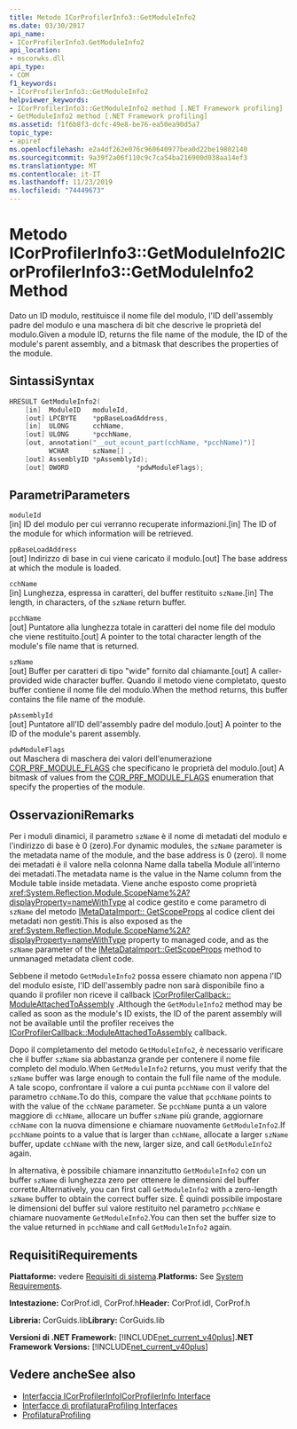```yaml
---
title: Metodo ICorProfilerInfo3::GetModuleInfo2
ms.date: 03/30/2017
api_name:
- ICorProfilerInfo3.GetModuleInfo2
api_location:
- mscorwks.dll
api_type:
- COM
f1_keywords:
- ICorProfilerInfo3::GetModuleInfo2
helpviewer_keywords:
- ICorProfilerInfo3::GetModuleInfo2 method [.NET Framework profiling]
- GetModuleInfo2 method [.NET Framework profiling]
ms.assetid: f1f6b8f3-dcfc-49e8-be76-ea50ea90d5a7
topic_type:
- apiref
ms.openlocfilehash: e2a4df262e076c960640977bea0d22be19802140
ms.sourcegitcommit: 9a39f2a06f110c9c7ca54ba216900d038aa14ef3
ms.translationtype: MT
ms.contentlocale: it-IT
ms.lasthandoff: 11/23/2019
ms.locfileid: "74449673"
---
```

# <a name="icorprofilerinfo3getmoduleinfo2-method"></a><span data-ttu-id="11e18-102">Metodo ICorProfilerInfo3::GetModuleInfo2</span><span class="sxs-lookup"><span data-stu-id="11e18-102">ICorProfilerInfo3::GetModuleInfo2 Method</span></span>
<span data-ttu-id="11e18-103">Dato un ID modulo, restituisce il nome file del modulo, l'ID dell'assembly padre del modulo e una maschera di bit che descrive le proprietà del modulo.</span><span class="sxs-lookup"><span data-stu-id="11e18-103">Given a module ID, returns the file name of the module, the ID of the module's parent assembly, and a bitmask that describes the properties of the module.</span></span>  
  
## <a name="syntax"></a><span data-ttu-id="11e18-104">Sintassi</span><span class="sxs-lookup"><span data-stu-id="11e18-104">Syntax</span></span>  
  
```cpp  
HRESULT GetModuleInfo2(  
    [in]  ModuleID   moduleId,  
    [out] LPCBYTE    *ppBaseLoadAddress,  
    [in]  ULONG      cchName,  
    [out] ULONG      *pcchName,  
    [out, annotation("__out_ecount_part(cchName, *pcchName)")]  
          WCHAR      szName[] ,  
    [out] AssemblyID *pAssemblyId);  
    [out] DWORD                 *pdwModuleFlags);  
```  
  
## <a name="parameters"></a><span data-ttu-id="11e18-105">Parametri</span><span class="sxs-lookup"><span data-stu-id="11e18-105">Parameters</span></span>  
 `moduleId`  
 <span data-ttu-id="11e18-106">[in] ID del modulo per cui verranno recuperate informazioni.</span><span class="sxs-lookup"><span data-stu-id="11e18-106">[in] The ID of the module for which information will be retrieved.</span></span>  
  
 `ppBaseLoadAddress`  
 <span data-ttu-id="11e18-107">[out] Indirizzo di base in cui viene caricato il modulo.</span><span class="sxs-lookup"><span data-stu-id="11e18-107">[out] The base address at which the module is loaded.</span></span>  
  
 `cchName`  
 <span data-ttu-id="11e18-108">[in] Lunghezza, espressa in caratteri, del buffer restituito `szName`.</span><span class="sxs-lookup"><span data-stu-id="11e18-108">[in] The length, in characters, of the `szName` return buffer.</span></span>  
  
 `pcchName`  
 <span data-ttu-id="11e18-109">[out] Puntatore alla lunghezza totale in caratteri del nome file del modulo che viene restituito.</span><span class="sxs-lookup"><span data-stu-id="11e18-109">[out] A pointer to the total character length of the module's file name that is returned.</span></span>  
  
 `szName`  
 <span data-ttu-id="11e18-110">[out] Buffer per caratteri di tipo "wide" fornito dal chiamante.</span><span class="sxs-lookup"><span data-stu-id="11e18-110">[out] A caller-provided wide character buffer.</span></span> <span data-ttu-id="11e18-111">Quando il metodo viene completato, questo buffer contiene il nome file del modulo.</span><span class="sxs-lookup"><span data-stu-id="11e18-111">When the method returns, this buffer contains the file name of the module.</span></span>  
  
 `pAssemblyId`  
 <span data-ttu-id="11e18-112">[out] Puntatore all'ID dell'assembly padre del modulo.</span><span class="sxs-lookup"><span data-stu-id="11e18-112">[out] A pointer to the ID of the module's parent assembly.</span></span>  
  
 `pdwModuleFlags`  
 <span data-ttu-id="11e18-113">out Maschera di maschera dei valori dell'enumerazione [COR_PRF_MODULE_FLAGS](../../../../docs/framework/unmanaged-api/profiling/cor-prf-module-flags-enumeration.md) che specificano le proprietà del modulo.</span><span class="sxs-lookup"><span data-stu-id="11e18-113">[out] A bitmask of values from the [COR_PRF_MODULE_FLAGS](../../../../docs/framework/unmanaged-api/profiling/cor-prf-module-flags-enumeration.md) enumeration that specify the properties of the module.</span></span>  
  
## <a name="remarks"></a><span data-ttu-id="11e18-114">Osservazioni</span><span class="sxs-lookup"><span data-stu-id="11e18-114">Remarks</span></span>  
 <span data-ttu-id="11e18-115">Per i moduli dinamici, il parametro `szName` è il nome di metadati del modulo e l'indirizzo di base è 0 (zero).</span><span class="sxs-lookup"><span data-stu-id="11e18-115">For dynamic modules, the `szName` parameter is the metadata name of the module, and the base address is 0 (zero).</span></span> <span data-ttu-id="11e18-116">Il nome dei metadati è il valore nella colonna Name dalla tabella Module all'interno dei metadati.</span><span class="sxs-lookup"><span data-stu-id="11e18-116">The metadata name is the value in the Name column from the Module table inside metadata.</span></span> <span data-ttu-id="11e18-117">Viene anche esposto come proprietà <xref:System.Reflection.Module.ScopeName%2A?displayProperty=nameWithType> al codice gestito e come parametro di `szName` del metodo [IMetaDataImport:: GetScopeProps](../../../../docs/framework/unmanaged-api/metadata/imetadataimport-getscopeprops-method.md) al codice client dei metadati non gestiti.</span><span class="sxs-lookup"><span data-stu-id="11e18-117">This is also exposed as the <xref:System.Reflection.Module.ScopeName%2A?displayProperty=nameWithType> property to managed code, and as the `szName` parameter of the [IMetaDataImport::GetScopeProps](../../../../docs/framework/unmanaged-api/metadata/imetadataimport-getscopeprops-method.md) method to unmanaged metadata client code.</span></span>  
  
 <span data-ttu-id="11e18-118">Sebbene il metodo `GetModuleInfo2` possa essere chiamato non appena l'ID del modulo esiste, l'ID dell'assembly padre non sarà disponibile fino a quando il profiler non riceve il callback [ICorProfilerCallback:: ModuleAttachedToAssembly](../../../../docs/framework/unmanaged-api/profiling/icorprofilercallback-moduleattachedtoassembly-method.md) .</span><span class="sxs-lookup"><span data-stu-id="11e18-118">Although the `GetModuleInfo2` method may be called as soon as the module's ID exists, the ID of the parent assembly will not be available until the profiler receives the [ICorProfilerCallback::ModuleAttachedToAssembly](../../../../docs/framework/unmanaged-api/profiling/icorprofilercallback-moduleattachedtoassembly-method.md) callback.</span></span>  
  
 <span data-ttu-id="11e18-119">Dopo il completamento del metodo `GetModuleInfo2`, è necessario verificare che il buffer `szName` sia abbastanza grande per contenere il nome file completo del modulo.</span><span class="sxs-lookup"><span data-stu-id="11e18-119">When `GetModuleInfo2` returns, you must verify that the `szName` buffer was large enough to contain the full file name of the module.</span></span> <span data-ttu-id="11e18-120">A tale scopo, confrontare il valore a cui punta `pcchName` con il valore del parametro `cchName`.</span><span class="sxs-lookup"><span data-stu-id="11e18-120">To do this, compare the value that `pcchName` points to with the value of the `cchName` parameter.</span></span> <span data-ttu-id="11e18-121">Se `pcchName` punta a un valore maggiore di `cchName`, allocare un buffer `szName` più grande, aggiornare `cchName` con la nuova dimensione e chiamare nuovamente `GetModuleInfo2`.</span><span class="sxs-lookup"><span data-stu-id="11e18-121">If `pcchName` points to a value that is larger than `cchName`, allocate a larger `szName` buffer, update `cchName` with the new, larger size, and call `GetModuleInfo2` again.</span></span>  
  
 <span data-ttu-id="11e18-122">In alternativa, è possibile chiamare innanzitutto `GetModuleInfo2` con un buffer `szName` di lunghezza zero per ottenere le dimensioni del buffer corrette.</span><span class="sxs-lookup"><span data-stu-id="11e18-122">Alternatively, you can first call `GetModuleInfo2` with a zero-length `szName` buffer to obtain the correct buffer size.</span></span> <span data-ttu-id="11e18-123">È quindi possibile impostare le dimensioni del buffer sul valore restituito nel parametro `pcchName` e chiamare nuovamente `GetModuleInfo2`.</span><span class="sxs-lookup"><span data-stu-id="11e18-123">You can then set the buffer size to the value returned in `pcchName` and call `GetModuleInfo2` again.</span></span>  
  
## <a name="requirements"></a><span data-ttu-id="11e18-124">Requisiti</span><span class="sxs-lookup"><span data-stu-id="11e18-124">Requirements</span></span>  
 <span data-ttu-id="11e18-125">**Piattaforme:** vedere [Requisiti di sistema](../../../../docs/framework/get-started/system-requirements.md).</span><span class="sxs-lookup"><span data-stu-id="11e18-125">**Platforms:** See [System Requirements](../../../../docs/framework/get-started/system-requirements.md).</span></span>  
  
 <span data-ttu-id="11e18-126">**Intestazione:** CorProf.idl, CorProf.h</span><span class="sxs-lookup"><span data-stu-id="11e18-126">**Header:** CorProf.idl, CorProf.h</span></span>  
  
 <span data-ttu-id="11e18-127">**Libreria:** CorGuids.lib</span><span class="sxs-lookup"><span data-stu-id="11e18-127">**Library:** CorGuids.lib</span></span>  
  
 <span data-ttu-id="11e18-128">**Versioni di .NET Framework:** [!INCLUDE[net_current_v40plus](../../../../includes/net-current-v40plus-md.md)]</span><span class="sxs-lookup"><span data-stu-id="11e18-128">**.NET Framework Versions:** [!INCLUDE[net_current_v40plus](../../../../includes/net-current-v40plus-md.md)]</span></span>  
  
## <a name="see-also"></a><span data-ttu-id="11e18-129">Vedere anche</span><span class="sxs-lookup"><span data-stu-id="11e18-129">See also</span></span>

- [<span data-ttu-id="11e18-130">Interfaccia ICorProfilerInfo</span><span class="sxs-lookup"><span data-stu-id="11e18-130">ICorProfilerInfo Interface</span></span>](../../../../docs/framework/unmanaged-api/profiling/icorprofilerinfo-interface.md)
- [<span data-ttu-id="11e18-131">Interfacce di profilatura</span><span class="sxs-lookup"><span data-stu-id="11e18-131">Profiling Interfaces</span></span>](../../../../docs/framework/unmanaged-api/profiling/profiling-interfaces.md)
- [<span data-ttu-id="11e18-132">Profilatura</span><span class="sxs-lookup"><span data-stu-id="11e18-132">Profiling</span></span>](../../../../docs/framework/unmanaged-api/profiling/index.md)
